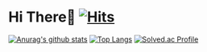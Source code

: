 # Hi There👋 [![Hits](https://hits.seeyoufarm.com/api/count/incr/badge.svg?url=https%3A%2F%2Fgithub.com%2FEthan-kim9&count_bg=%233DA4C8&title_bg=%23434C5E&icon=spring.svg&icon_color=%232CBA69&title=hits&edge_flat=false)](https://hits.seeyoufarm.com)
[![Anurag's github stats](https://github-readme-stats.vercel.app/api?username=Ethan-kim9&show_icons=true&theme=cobalt)](https://github.com/Ethan-kim9)
[![Top Langs](https://github-readme-stats.vercel.app/api/top-langs/?username=Ethan-kim9&theme=cobalt&layout=compact)](https://github.com/anuraghazra/github-readme-stats)
[![Solved.ac Profile](http://mazassumnida.wtf/api/v2/generate_badge?boj=hey00507)](https://solved.ac/hey00507/)
